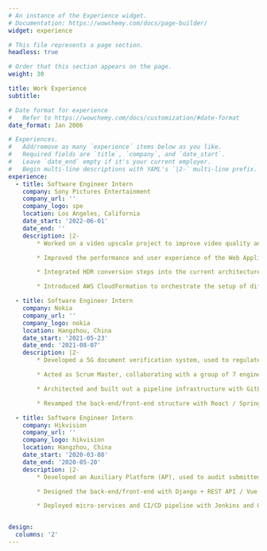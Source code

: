 ```yaml
---
# An instance of the Experience widget.
# Documentation: https://wowchemy.com/docs/page-builder/
widget: experience

# This file represents a page section.
headless: true

# Order that this section appears on the page.
weight: 30

title: Work Experience
subtitle:

# Date format for experience
#   Refer to https://wowchemy.com/docs/customization/#date-format
date_format: Jan 2006

# Experiences.
#   Add/remove as many `experience` items below as you like.
#   Required fields are `title`, `company`, and `date_start`.
#   Leave `date_end` empty if it's your current employer.
#   Begin multi-line descriptions with YAML's `|2-` multi-line prefix.
experience:
  - title: Software Engineer Intern 
    company: Sony Pictures Entertainment 
    company_url: ''
    company_logo: spe
    location: Los Angeles, California
    date_start: '2022-06-01'
    date_end: ''
    description: |2-
        * Worked on a video upscale project to improve video quality and resolution.

        * Improved the performance and user experience of the Web Application through asynchronous programming and UI logic optimization, etc. Reduced waiting time by 70%.

        * Integrated HDR conversion steps into the current architecture.

        * Introduced AWS CloudFormation to orchestrate the setup of different AWS resources such as S3, DynamoDB, Lambda, Batch, EventBridge, SQS, etc.

  - title: Software Engineer Intern
    company: Nokia
    company_url: ''
    company_logo: nokia
    location: Hangzhou, China
    date_start: '2021-05-23'
    date_end: '2021-08-07'
    description: |2-
        * Developed a 5G document verification system, used to regulate the document format.

        * Acted as Scrum Master, collaborating with a group of 7 engineers. Implemented the idea of Agile development, familiar with CI/CD and DevOps process.

        * Architected and built out a pipeline infrastructure with GitLab Webhook + Jenkins + Docker to leverage automation to prevent potential troubles.

        * Revamped the back-end/front-end structure with React / SpringBoot + MongoDB to increase search speed by 30%.

  - title: Software Engineer Intern
    company: Hikvision
    company_url: ''
    company_logo: hikvision
    location: Hangzhou, China
    date_start: '2020-03-08'
    date_end: '2020-05-20'
    description: |2-
        * Developed an Auxiliary Platform (AP), used to audit submitted source code, documentation, etc., and authorize the permission-related configuration. 

        * Designed the back-end/front-end with Django + REST API / Vue + Element UI, visualized reports with ECharts.

        * Deployed micro-services and CI/CD pipeline with Jenkins and GitLab.


design:
  columns: '2'
---
```

